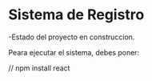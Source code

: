 <h1>Sistema de Registro</h1>

-Estado del proyecto en construccion.

Peara ejecutar el sistema, debes poner:

// npm install react

